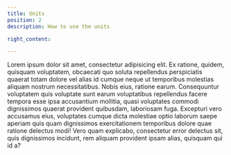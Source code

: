 ```yaml
---
title: Units
position: 2
description: How to use the units

right_content:

---
```

Lorem ipsum dolor sit amet, consectetur adipisicing elit. Ex ratione, quidem, quisquam voluptatem, obcaecati quo soluta repellendus perspiciatis quaerat totam dolore vel alias id cumque neque ut temporibus molestias aliquam nostrum necessitatibus. Nobis eius, ratione earum. Consequuntur voluptatem quis voluptate sunt earum voluptatibus repellendus facere tempora esse ipsa accusantium mollitia, quasi voluptates commodi dignissimos quaerat provident quibusdam, laboriosam fuga. Excepturi vero accusamus eius, voluptates cumque dicta molestiae optio laborum saepe aperiam quis quam dignissimos exercitationem temporibus dolore quae ratione delectus modi! Vero quam explicabo, consectetur error delectus sit, quis dignissimos incidunt, rem aliquam provident ipsam alias, quisquam qui id a?
